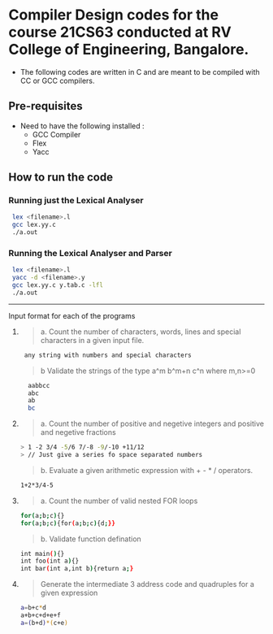 # Compiler Design codes for the course 21CS63 conducted at RV College of Engineering, Bangalore.

- The following codes are written in C and are meant to be compiled with CC or GCC compilers.

## Pre-requisites

- Need to have the following installed :
  - GCC Compiler
  - Flex
  - Yacc

## How to run the code

### Running just the Lexical Analyser

```bash
 lex <filename>.l
 gcc lex.yy.c
 ./a.out
```

### Running the Lexical Analyser and Parser

```bash
 lex <filename>.l
 yacc -d <filename>.y
 gcc lex.yy.c y.tab.c -lfl
 ./a.out
```

---

Input format for each of the programs

1.  > a. Count the number of characters, words, lines and special characters in a given input file.
    ```bash
     any string with numbers and special characters
    ```
    > b Validate the strings of the type a^m b^m+n c^n where m,n>=0
    ```bash
      aabbcc
      abc
      ab
      bc
    ```
2.  > a. Count the number of positive and negetive integers and positive and negetive fractions

    ```bash
    > 1 -2 3/4 -5/6 7/-8 -9/-10 +11/12
    > // Just give a series fo space separated numbers
    ```

    > b. Evaluate a given arithmetic expression with + - \* / operators.

    ```bash
    1+2*3/4-5
    ```

3.  > a. Count the number of valid nested FOR loops
    ```bash
    for(a;b;c){}
    for(a;b;c){for(a;b;c){d;}}
    ```
    > b. Validate function defination
    ```bash
    int main(){}
    int foo(int a){}
    int bar(int a,int b){return a;}
    ```
4.  > Generate the intermediate 3 address code and quadruples for a given expression
    ```bash
    a=b+c*d
    a+b+c+d+e+f
    a=(b+d)*(c+e)
    ```
